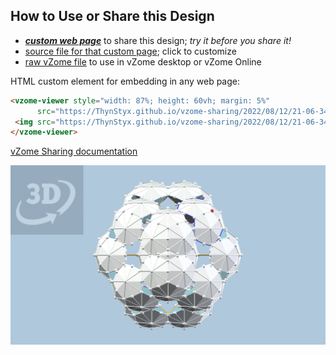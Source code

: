 
## How to Use or Share this Design

 - [***custom web page***][post] to share this design; *try it before you share it!*
 - [source file for that custom page][source]; click to customize
 - [raw vZome file][raw] to use in vZome desktop or vZome Online
 
 HTML custom element for embedding in any web page:
 ```html
<vzome-viewer style="width: 87%; height: 60vh; margin: 5%"
       src="https://ThynStyx.github.io/vzome-sharing/2022/08/12/21-06-34-Working-tetrahedron-3/Working-tetrahedron-3.vZome" >
  <img src="https://ThynStyx.github.io/vzome-sharing/2022/08/12/21-06-34-Working-tetrahedron-3/Working-tetrahedron-3.png" />
</vzome-viewer>
 ```

[vZome Sharing documentation](https://vzome.github.io/vzome/sharing.html#how-it-works)

![Image](<Working-tetrahedron-3.png>)


[post]: <https://ThynStyx.github.io/vzome-sharing/2022/08/12/Working-tetrahedron-3-21-06-34.html>
[source]: <https://github.com/ThynStyx/vzome-sharing/edit/main/_posts/2022-08-12-Working-tetrahedron-3-21-06-34.md>
[raw]: <https://raw.githubusercontent.com/ThynStyx/vzome-sharing/main/2022/08/12/21-06-34-Working-tetrahedron-3/Working-tetrahedron-3.vZome>
